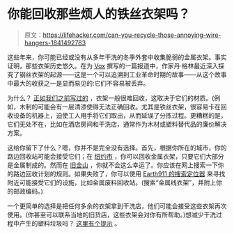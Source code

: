 # 你能回收那些烦人的铁丝衣架吗？

> 原文：<https://lifehacker.com/can-you-recycle-those-annoying-wire-hangers-1841492783>

这些年来，你可能已经或没有从多年干洗的冬季外套中收集脆弱的金属衣架。事实证明，那些衣架历史悠久。在为 [Vox](https://www.vox.com/the-goods/2020/2/6/21113481/wire-hangers-history-use) 撰写的一篇报道中，作家丹·格林最近深入探究了钢丝衣架的起源——这是一个可以追溯到工业革命时期的故事——从这个故事中最大的收获之一是显而易见的:它们不容易被丢弃。



为什么？ [正如我们之前写过的](https://lifehacker.com/you-dont-need-to-throw-used-hangers-in-the-trash-1837169719) ，衣架一般很难回收，这取决于它们的材质。(例如，木制的可能会有一层清漆使得无法正确回收。尤其是铁丝衣架，很容易卡在回收设备的机器上，迫使工人用手将它们取出，从而延误了分拣过程。更糟糕的是，它们无处不在，比如在酒店房间和干洗店，通常作为木材或塑料替代品的廉价解决方案。

这给你留下了什么？嗯，你并不是完全没有选择。首先，根据你所在的城市，你的路边回收站可能会接受它们；在 [纽约市](https://citibin.com/blogs/news/nyc-recycling-rules) ，你可以回收金属衣架，只要它们大部分是金属制成的。然而在 [旧金山](https://www.recology.com/faq/recycle-wire-hangers/) ，你就不会这么幸运了。你应该在网上搜索一下你的路边回收计划的规则。如果失败了，你可以使用 [Earth911 的搜索定位器](https://search.earth911.com/) 来寻找附近可能接受它们的设施，比如金属废料回收站。(搜索“金属线衣架”，并附上你的邮政编码。)

一个更简单的选择是把任何多余的衣架拿到干洗店，他们可能会接受这些衣架再次使用。(你甚至可以联系当地的旧货店，这些衣架会对你有所帮助。)想减少干洗过程中产生的塑料垃圾吗？ [这里有个提示](https://lifehacker.com/reduce-plastic-waste-by-bringing-a-garment-bag-to-the-d-1834424692) 。